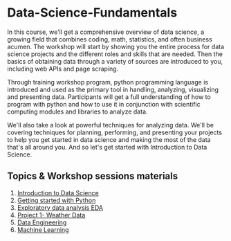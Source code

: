# Data-Science-Fundamentals
In this course, we'll get a comprehensive overview of data science, a growing field that combines coding, math, statistics, and often business acumen. The workshop will start by showing you the entire process for data science projects and the different roles and skills that are needed. Then the basics of obtaining data through a variety of sources are introduced to you, including web APIs and page scraping. 

Through training workshop program, python programming language is introduced and used as the primary tool in handling, analyzing, visualizing and presenting data. Participants will get a full understanding of how to program with python and how to use it in conjunction with scientific computing modules and libraries to analyze data. 

We'll also take a look at powerful techniques for analyzing data. We'll be covering techniques for planning, performing, and presenting your projects to help you get started in data science and making the most of the data that's all around you. And so let's get started with Introduction to Data Science.

## Topics & Workshop sessions materials
1. [Introduction to Data Science](https://github.com/Abdel-Razzak/DSF/tree/1-Introduction-to-Data-Science)
2. [Getting started with Python](https://github.com/Abdel-Razzak/DSF/tree/2--getting-started-with-Python)
3. [Exploratory data analysis EDA](https://github.com/Abdel-Razzak/DSF/tree/3-EDA)
4. [Project 1- Weather Data](https://github.com/Abdel-Razzak/DSF/tree/Weather-Data-Project)
5. [Data Engineering](https://github.com/Abdel-Razzak/DSF/tree/Data-Engineering)
6. [Machine Learning](https://github.com/Abdel-Razzak/DSF/tree/machine-learning)
